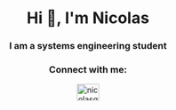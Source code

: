 <h1 align="center">Hi 👋, I'm Nicolas</h1>
<h3 align="center">I am a systems engineering student</h3>

<h3 align="center">Connect with me:</h3>
<p align="center">
<a href="https://linkedin.com/in/nicolasgrs" target="blank"><img align="center" src="https://raw.githubusercontent.com/rahuldkjain/github-profile-readme-generator/master/src/images/icons/Social/linked-in-alt.svg" alt="nicolasgrs" height="30" width="40" /></a>
</p>
